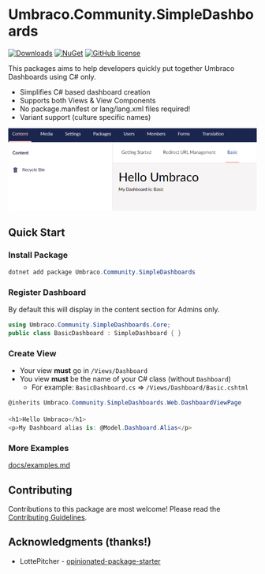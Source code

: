 # Umbraco.Community.SimpleDashboards

[![Downloads](https://img.shields.io/nuget/dt/Umbraco.Community.Umbraco.Community.SimpleDashboards?color=cc9900)](https://www.nuget.org/packages/Umbraco.Community.Umbraco.Community.SimpleDashboards/)
[![NuGet](https://img.shields.io/nuget/vpre/Umbraco.Community.Umbraco.Community.SimpleDashboards?color=0273B3)](https://www.nuget.org/packages/Umbraco.Community.Umbraco.Community.SimpleDashboards)
[![GitHub license](https://img.shields.io/github/license/jcdcdev/Umbraco.Community.SimpleDashboards?color=8AB803)](../LICENSE)

This packages aims to help developers quickly put together Umbraco Dashboards using C# only.

- Simplifies C# based dashboard creation
- Supports both Views & View Components
- No package.manifest or lang/lang.xml files required!
- Variant support (culture specific names)

<img alt="Basic Dashboard in the Umbraco Office" src="https://github.com/jcdcdev/Umbraco.Community.SimpleDashboards/blob/dev/docs/screenshot.png">

## Quick Start

### Install Package
```csharp
dotnet add package Umbraco.Community.SimpleDashboards 
```

### Register Dashboard

By default this will display in the content section for Admins only.
```csharp
using Umbraco.Community.SimpleDashboards.Core; 
public class BasicDashboard : SimpleDashboard { }
```

### Create View

- Your view **must** go in `/Views/Dashboard`
- You view **must** be the name of your C# class (without `Dashboard`)
    - For example: `BasicDashboard.cs` => `/Views/Dashboard/Basic.cshtml`
  
```csharp
@inherits Umbraco.Community.SimpleDashboards.Web.DashboardViewPage

<h1>Hello Umbraco</h1>
<p>My Dashboard alias is: @Model.Dashboard.Alias</p>
```
### More Examples

[docs/examples.md](https://github.com/jcdcdev/Umbraco.Community.SimpleDashboards/blob/dev/docs/examples.md)

## Contributing

Contributions to this package are most welcome! Please read the [Contributing Guidelines](CONTRIBUTING.md).

## Acknowledgments (thanks!)

- LottePitcher - [opinionated-package-starter](https://github.com/LottePitcher/opinionated-package-starter)